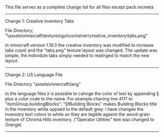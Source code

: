 This file serves as a complete change list for all files except pack.mcmeta

------

Change 1: Creative Inventory Tabs

File Directory; "\assets\minecraft\textures\gui\container\creative_inventory\tabs.png"

In minecraft version 1.19.3 the creative inventory was modified to increase tabs count and the "tabs.png" texture layout was changed.
The update was simple, the individule tabs simply needed to realinged to match the new layout.

------

Change 2: US Language File

File Driectory "assets\minecraft\lang"

In the language files it is possible to cahnge the color of text by appending § plus a color code to the name. 
For example chaning line 4117 to "itemGroup.buildingBlocks": "§fBuilding Blocks" makes Building Blocks title in the inventory white oppsed to the default grey.
I have changee the invenotry text colors to white so they are legible agasint the wood-grain texture of Chroma Hills inventory. ("Operator Utlities" text was changed to Orange)

------